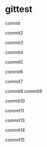 # gittest

commit

commit2

commit3

commit4

commit5

commit6

commit7

commit8
commit9

commit10

commit11



commit13

commit14

commit15